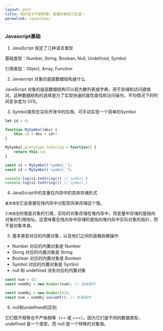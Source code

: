 ```yaml
---
layout: post
title: 知识在于不断积累，查漏补缺实乃王道！
permalink: /question/
---
```


### Javascript基础

1. JavaScript 规定了几种语言类型

基础类型：Number, String, Boolean, Null, Undefined, Symbol

引用类型：Object, Array, Function

2. Javascript 对象的底层数据结构是什么

JavaScript 对象的底层数据结构可以视为散列表或字典，用于存储和访问键值对。这种数据结构的选择是为了实现快速的属性查找和访问操作。平均情况下的时间复杂度为 O(1)。

3. Symbol类型在实际开发中的应用、可手动实现一个简单的Symbol

```js
let id = 0;

function MySymbol(des) {
    this.id = des + id++
}

MySymbol.prototype.toString = function() {
    return this.id;
}

const s1 = MySymbol('symbol_');
const s2 = MySymbol('symbol_');

console.log(s1.toString()) // symbol_0
console.log(s2.toString()) // symbol_1
```

4. JavaScript中的变量在内存中的具体存储形式

`基本类型`它会直接在栈内存中分配空间来存储这个值。

`引用类型`的值是对象的引用，实际的对象存储在堆内存中，而变量中存储的是指向对象的引用地址。这意味着在栈内存中存储的是指向堆内存中实际对象的指针，而不是对象本身。

5. 基本类型对应的内置对象，以及他们之间的装箱拆箱操作

- Number 对应的内置对象是 Number
- String 对应的内置对象是 String
- Boolean 对应的内置对象是 Boolean
- Symbol 对应的内置对象是 Symbol
- null 和 undefined 没有对应的内置对象

```js
const num = 42;
const numObj = new Number(num); // 装箱操作
```

```js
const numObj = new Number(42);
const num = numObj.valueOf(); // 拆箱操作
```

6. null和undefined的区别

它们既不相等也不严格相等（== 或 ===）。因为它们是不同的数据类型，undefined 是一个类型，而 null 是一个特殊的对象值。

